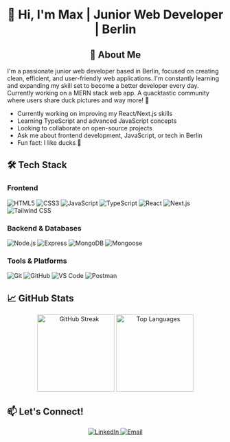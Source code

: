 
<h1 align="center">👋 Hi, I'm Max | Junior Web Developer | Berlin</h1>

<h2 align="center">🚀 About Me</h2>

I'm a passionate junior web developer based in Berlin, focused on creating clean, efficient, and user-friendly web applications. I'm constantly learning and expanding my skill set to become a better developer every day. Currently working on a MERN stack web app. A quacktastic community where users share duck pictures and way more! 🦆

- Currently working on improving my React/Next.js skills
- Learning TypeScript and advanced JavaScript concepts
- Looking to collaborate on open-source projects
- Ask me about frontend development, JavaScript, or tech in Berlin
- Fun fact: I like ducks 🦆

## 🛠 Tech Stack

### Frontend
![HTML5](https://img.shields.io/badge/-HTML5-E34F26?style=flat&logo=html5&logoColor=white)
![CSS3](https://img.shields.io/badge/-CSS3-1572B6?style=flat&logo=css3&logoColor=white)
![JavaScript](https://img.shields.io/badge/-JavaScript-F7DF1E?style=flat&logo=javascript&logoColor=black)
![TypeScript](https://img.shields.io/badge/-TypeScript-3178C6?style=flat&logo=typescript&logoColor=white)
![React](https://img.shields.io/badge/-React-61DAFB?style=flat&logo=react&logoColor=black)
![Next.js](https://img.shields.io/badge/-Next.js-000000?style=flat&logo=next.js&logoColor=white)
![Tailwind CSS](https://img.shields.io/badge/-Tailwind_CSS-38B2AC?style=flat&logo=tailwind-css&logoColor=white)

### Backend & Databases
![Node.js](https://img.shields.io/badge/-Node.js-339933?style=flat&logo=node.js&logoColor=white)
![Express](https://img.shields.io/badge/-Express-000000?style=flat&logo=express&logoColor=white)
![MongoDB](https://img.shields.io/badge/-MongoDB-47A248?style=flat&logo=mongodb&logoColor=white)
![Mongoose](https://img.shields.io/badge/-Mongoose-880000?style=flat&logo=mongoose&logoColor=white)

### Tools & Platforms
![Git](https://img.shields.io/badge/-Git-F05032?style=flat&logo=git&logoColor=white)
![GitHub](https://img.shields.io/badge/-GitHub-181717?style=flat&logo=github&logoColor=white)
![VS Code](https://img.shields.io/badge/-VS_Code-007ACC?style=flat&logo=visual-studio-code&logoColor=white)
![Postman](https://img.shields.io/badge/-Postman-FF6C37?style=flat&logo=postman&logoColor=white)

## 📈 GitHub Stats

<p align="center">
  <img height="180em" src="https://github-readme-streak-stats.herokuapp.com/?user=AlysonRTY&theme=radical" alt="GitHub Streak" />
  <img height="180em" src="https://github-readme-stats.vercel.app/api/top-langs/?username=AlysonRTY&layout=compact&theme=radical" alt="Top Languages" />
</p>


## 📫 Let's Connect!

<p align="center">
  <a href="https://www.linkedin.com/in/maximilian-pelzer/" target="_blank">
    <img src="https://img.shields.io/badge/-LinkedIn-0077B5?style=flat&logo=linkedin&logoColor=white" alt="LinkedIn"/>
  </a>
  <a href="mailto:variationsforpiano@gmail.com">
    <img src="https://img.shields.io/badge/-Email-D14836?style=flat&logo=gmail&logoColor=white" alt="Email"/>
  </a>
